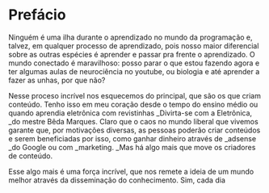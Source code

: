 # Prefácio

Ninguém é uma ilha durante o aprendizado no mundo da programação e, talvez, em qualquer processo de aprendizado, pois nosso maior diferencial sobre as outras espécies é aprender e passar pra frente o aprendizado. O mundo conectado é maravilhoso: posso parar o que estou fazendo agora e ter algumas aulas de neurociência no youtube, ou biologia e até aprender a fazer as unhas, por que não?

Nesse proceso incrível nos esquecemos do principal, que são os que criam conteúdo. Tenho isso em meu coração desde o tempo do ensino médio ou quando aprendia eletrônica com revistinhas _Divirta-se com a Eletrônica, _do mestre Bêda Marques. Claro que o caos no mundo liberal que vivemos garante que, por motivações diversas, as pessoas poderão criar conteúdos e serem beneficiadas por isso, como ganhar dinheiro através de _adsense _do Google ou com _marketing. _Mas há algo mais que move os criadores de conteúdo.

Esse algo mais é uma força incrível, que nos remete a ideia de um mundo melhor através da disseminação do conhecimento. Sim, cada dia



